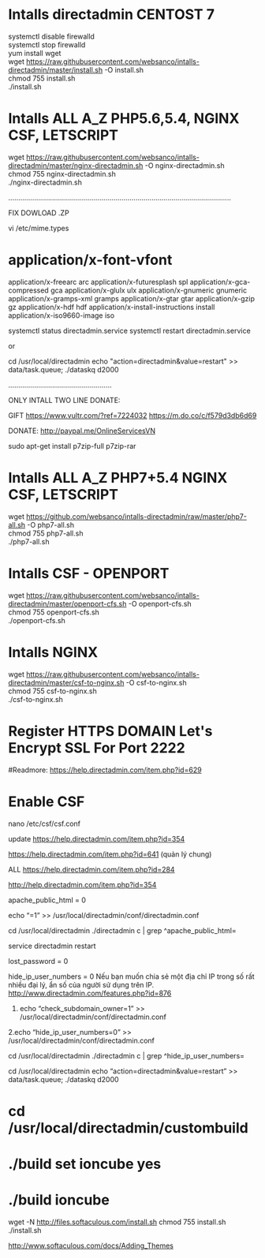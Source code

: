 # Intalls directadmin CENTOST 7
systemctl disable firewalld  
systemctl stop firewalld  
yum install wget  
wget https://raw.githubusercontent.com/websanco/intalls-directadmin/master/install.sh -O install.sh  
chmod 755 install.sh  
./install.sh  



# Intalls  ALL A_Z  PHP5.6,5.4, NGINX CSF, LETSCRIPT
wget https://raw.githubusercontent.com/websanco/intalls-directadmin/master/nginx-directadmin.sh -O nginx-directadmin.sh    
chmod 755 nginx-directadmin.sh   
./nginx-directadmin.sh   

 
................................................................................................................

FIX DOWLOAD .ZP

vi /etc/mime.types


# application/x-font-vfont
 application/x-freearc arc
 application/x-futuresplash spl
 application/x-gca-compressed gca
 application/x-glulx ulx
 application/x-gnumeric gnumeric
 application/x-gramps-xml gramps
 application/x-gtar gtar
 application/x-gzip gz
 application/x-hdf hdf
 application/x-install-instructions install
 application/x-iso9660-image iso
 
 
systemctl status directadmin.service
systemctl restart directadmin.service
 
 or
 
 
cd /usr/local/directadmin
echo "action=directadmin&value=restart" >> data/task.queue; ./dataskq d2000



....................................................

ONLY INTALL TWO LINE DONATE:

GIFT
https://www.vultr.com/?ref=7224032
https://m.do.co/c/f579d3db6d69  

DONATE: http://paypal.me/OnlineServicesVN



sudo apt-get install p7zip-full p7zip-rar


# Intalls  ALL A_Z  PHP7+5.4 NGINX CSF, LETSCRIPT
wget https://github.com/websanco/intalls-directadmin/raw/master/php7-all.sh -O php7-all.sh   
chmod 755 php7-all.sh  
./php7-all.sh  


# Intalls CSF - OPENPORT  
wget https://raw.githubusercontent.com/websanco/intalls-directadmin/master/openport-cfs.sh -O openport-cfs.sh  
chmod 755 openport-cfs.sh  
./openport-cfs.sh  

# Intalls NGINX
wget https://raw.githubusercontent.com/websanco/intalls-directadmin/master/csf-to-nginx.sh -O csf-to-nginx.sh  
chmod 755 csf-to-nginx.sh  
./csf-to-nginx.sh

# Register HTTPS DOMAIN Let's Encrypt SSL For Port 2222
#Readmore: https://help.directadmin.com/item.php?id=629

# Enable CSF
nano /etc/csf/csf.conf


update https://help.directadmin.com/item.php?id=354



https://help.directadmin.com/item.php?id=641 (quản lý chung)

ALL https://help.directadmin.com/item.php?id=284

http://help.directadmin.com/item.php?id=354

apache_public_html = 0

echo “=1” >> /usr/local/directadmin/conf/directadmin.conf

cd /usr/local/directadmin
./directadmin c | grep ^apache_public_html=

service directadmin restart

 

lost_password = 0

 


hide_ip_user_numbers = 0
Nếu bạn muốn chia sẻ một địa chỉ IP trong số rất nhiều đại lý, ẩn số của người sử dụng trên IP.
http://www.directadmin.com/features.php?id=876

1. echo “check_subdomain_owner=1” >> /usr/local/directadmin/conf/directadmin.conf

2.echo “hide_ip_user_numbers=0” >> /usr/local/directadmin/conf/directadmin.conf

cd /usr/local/directadmin
./directadmin c | grep ^hide_ip_user_numbers=

cd /usr/local/directadmin
echo “action=directadmin&value=restart” >> data/task.queue; ./dataskq d2000



# cd /usr/local/directadmin/custombuild
# ./build set ioncube yes
# ./build ioncube


wget -N http://files.softaculous.com/install.sh
chmod 755 install.sh
./install.sh

http://www.softaculous.com/docs/Adding_Themes
